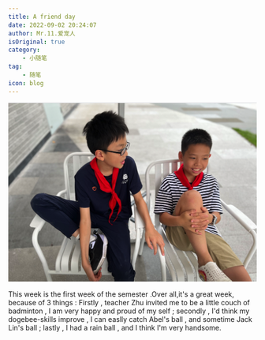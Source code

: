 ```yaml
---
title: A friend day
date: 2022-09-02 20:24:07
author: Mr.11.爱宠人
isOriginal: true
category:
    - 小随笔
tag:
    - 随笔
icon: blog
---
```


![image-20220906195852991](./9-2.assets/image-20220906195852991.png)

This week is the first week of the semester .Over all,it's a great week, because of 3 things : Firstly , teacher Zhu invited me to be a little couch of badminton , I am very happy and proud of my self ; secondly , I'd think  my dogebee-skills improve , I can easlly catch Abel's ball , and sometime Jack Lin's ball ; lastly , I had a rain ball , and I think I'm very handsome.
